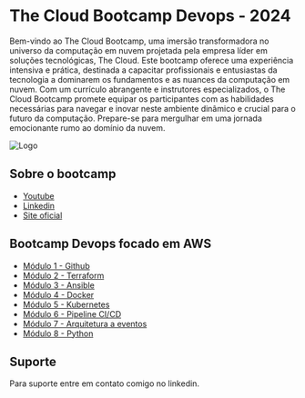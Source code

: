 
# The Cloud Bootcamp Devops - 2024

Bem-vindo ao The Cloud Bootcamp, uma imersão transformadora no universo da computação em nuvem projetada pela empresa líder em soluções tecnológicas, The Cloud. Este bootcamp oferece uma experiência intensiva e prática, destinada a capacitar profissionais e entusiastas da tecnologia a dominarem os fundamentos e as nuances da computação em nuvem. Com um currículo abrangente e instrutores especializados, o The Cloud Bootcamp promete equipar os participantes com as habilidades necessárias para navegar e inovar neste ambiente dinâmico e crucial para o futuro da computação. Prepare-se para mergulhar em uma jornada emocionante rumo ao domínio da nuvem.

![Logo](https://pbs.twimg.com/profile_images/1216838832508874754/ehswnrQh_400x400.jpg)

 


## Sobre o bootcamp

 - [Youtube](https://www.youtube.com/channel/UCWWBoGQZqlRpsavT-WEVxMA)
 - [Linkedin](https://www.linkedin.com/school/the-cloud-bootcamp/)
 - [Site oficial](https://thecloudbootcamp.com/pt/)


## Bootcamp Devops focado em AWS

- [Módulo 1 - Github]()
- [Módulo 2 - Terraform]()
- [Módulo 3 - Ansible]()
- [Módulo 4 - Docker]()
- [Módulo 5 - Kubernetes]()
- [Módulo 6 - Pipeline CI/CD]()
- [Módulo 7 - Arquitetura a eventos]()
- [Módulo 8 - Python]()


## Suporte

Para suporte entre em contato comigo no linkedin.
